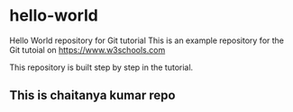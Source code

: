 # hello-world
Hello World repository for Git tutorial
This is an example repository for the Git tutoial on https://www.w3schools.com

This repository is built step by step in the tutorial.
## This is chaitanya kumar repo

